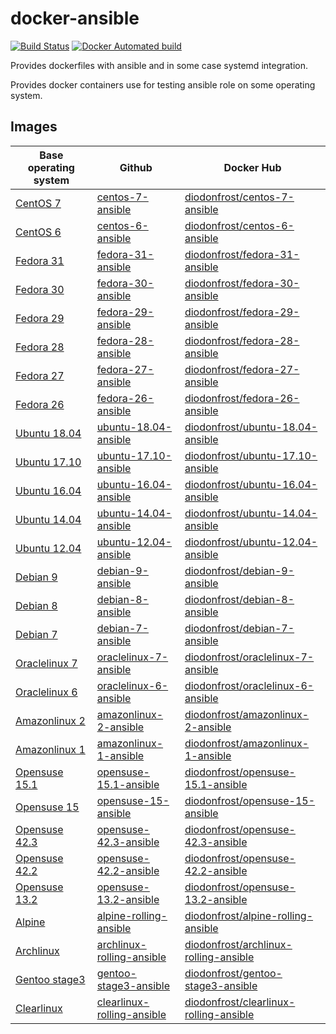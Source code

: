 # docker-ansible

[![Build Status](https://travis-ci.org/diodonfrost/docker-ansible.svg?branch=master)](https://travis-ci.org/diodonfrost/docker-ansible)
[![Docker Automated build](https://img.shields.io/docker/automated/diodonfrost/centos-7-ansible.svg?maxAge=2592000)](https://hub.docker.com/r/diodonfrost/centos-7-ansible/)

Provides dockerfiles with ansible and in some case systemd integration.

Provides docker containers use for testing ansible role on some operating system.

## Images

| Base operating system        | Github                         | Docker Hub                                 |
| ---------------------------- | ------------------------------ | ------------------------------------------ |
| [CentOS 7][CentOS]           | [centos-7-ansible][]           | [diodonfrost/centos-7-ansible][]           |
| [CentOS 6][CentOS]           | [centos-6-ansible][]           | [diodonfrost/centos-6-ansible][]           |
| [Fedora 31][Fedora]          | [fedora-31-ansible][]          | [diodonfrost/fedora-31-ansible][]          |
| [Fedora 30][Fedora]          | [fedora-30-ansible][]          | [diodonfrost/fedora-30-ansible][]          |
| [Fedora 29][Fedora]          | [fedora-29-ansible][]          | [diodonfrost/fedora-29-ansible][]          |
| [Fedora 28][Fedora]          | [fedora-28-ansible][]          | [diodonfrost/fedora-28-ansible][]          |
| [Fedora 27][Fedora]          | [fedora-27-ansible][]          | [diodonfrost/fedora-27-ansible][]          |
| [Fedora 26][Fedora]          | [fedora-26-ansible][]          | [diodonfrost/fedora-26-ansible][]          |
| [Ubuntu 18.04][Ubuntu]       | [ubuntu-18.04-ansible][]       | [diodonfrost/ubuntu-18.04-ansible][]       |
| [Ubuntu 17.10][Ubuntu]       | [ubuntu-17.10-ansible][]       | [diodonfrost/ubuntu-17.10-ansible][]       |
| [Ubuntu 16.04][Ubuntu]       | [ubuntu-16.04-ansible][]       | [diodonfrost/ubuntu-16.04-ansible][]       |
| [Ubuntu 14.04][Ubuntu]       | [ubuntu-14.04-ansible][]       | [diodonfrost/ubuntu-14.04-ansible][]       |
| [Ubuntu 12.04][Ubuntu]       | [ubuntu-12.04-ansible][]       | [diodonfrost/ubuntu-12.04-ansible][]       |
| [Debian 9][Debian]           | [debian-9-ansible][]           | [diodonfrost/debian-9-ansible][]           |
| [Debian 8][Debian]           | [debian-8-ansible][]           | [diodonfrost/debian-8-ansible][]           |
| [Debian 7][Debian]           | [debian-7-ansible][]           | [diodonfrost/debian-7-ansible][]           |
| [Oraclelinux 7][Oraclelinux] | [oraclelinux-7-ansible][]      | [diodonfrost/oraclelinux-7-ansible][]      |
| [Oraclelinux 6][Oraclelinux] | [oraclelinux-6-ansible][]      | [diodonfrost/oraclelinux-6-ansible][]      |
| [Amazonlinux 2][Amazonlinux] | [amazonlinux-2-ansible][]      | [diodonfrost/amazonlinux-2-ansible][]      |
| [Amazonlinux 1][Amazonlinux] | [amazonlinux-1-ansible][]      | [diodonfrost/amazonlinux-1-ansible][]      |
| [Opensuse 15.1][Opensuse]    | [opensuse-15.1-ansible][]      | [diodonfrost/opensuse-15.1-ansible][]      |
| [Opensuse 15][Opensuse]      | [opensuse-15-ansible][]        | [diodonfrost/opensuse-15-ansible][]        |
| [Opensuse 42.3][Opensuse]    | [opensuse-42.3-ansible][]      | [diodonfrost/opensuse-42.3-ansible][]      |
| [Opensuse 42.2][Opensuse]    | [opensuse-42.2-ansible][]      | [diodonfrost/opensuse-42.2-ansible][]      |
| [Opensuse 13.2][Opensuse]    | [opensuse-13.2-ansible][]      | [diodonfrost/opensuse-13.2-ansible][]      |
| [Alpine][Alpine]             | [alpine-rolling-ansible][]     | [diodonfrost/alpine-rolling-ansible][]     |
| [Archlinux][Archlinux]       | [archlinux-rolling-ansible][]  | [diodonfrost/archlinux-rolling-ansible][]  |
| [Gentoo stage3][Gentoo]      | [gentoo-stage3-ansible][]      | [diodonfrost/gentoo-stage3-ansible][]      |
| [Clearlinux][Clearlinux]     | [clearlinux-rolling-ansible][] | [diodonfrost/clearlinux-rolling-ansible][] |

[Centos]: https://hub.docker.com/_/centos/
[Fedora]: https://hub.docker.com/_/fedora/
[Ubuntu]: https://hub.docker.com/_/ubuntu/
[Debian]: https://hub.docker.com/_/debian/
[Oraclelinux]: https://hub.docker.com/_/oraclelinux/
[Amazonlinux]: https://hub.docker.com/_/amazonlinux/
[Opensuse]: https://hub.docker.com/_/opensuse/
[Alpine]: https://hub.docker.com/_/alpine
[Archlinux]: https://hub.docker.com/r/base/archlinux/
[Gentoo]: https://hub.docker.com/r/gentoo/stage3-amd64/
[Clearlinux]: https://hub.docker.com/_/clearlinux

[centos-7-ansible]: https://github.com/diodonfrost/docker-ansible/blob/master/centos-7-ansible/Dockerfile.centos-7
[centos-6-ansible]: https://github.com/diodonfrost/docker-ansible/blob/master/centos-6-ansible/Dockerfile.centos-6
[fedora-31-ansible]: https://github.com/diodonfrost/docker-ansible/blob/master/fedora-31-ansible/Dockerfile.fedora-31
[fedora-30-ansible]: https://github.com/diodonfrost/docker-ansible/blob/master/fedora-30-ansible/Dockerfile.fedora-30
[fedora-29-ansible]: https://github.com/diodonfrost/docker-ansible/blob/master/fedora-29-ansible/Dockerfile.fedora-29
[fedora-28-ansible]: https://github.com/diodonfrost/docker-ansible/blob/master/fedora-28-ansible/Dockerfile.fedora-28
[fedora-27-ansible]: https://github.com/diodonfrost/docker-ansible/blob/master/fedora-27-ansible/Dockerfile.fedora-27
[fedora-26-ansible]: https://github.com/diodonfrost/docker-ansible/blob/master/fedora-26-ansible/Dockerfile.fedora-28
[ubuntu-18.04-ansible]: https://github.com/diodonfrost/docker-ansible/blob/master/ubuntu-18.04-ansible/Dockerfile.ubuntu-18.04
[ubuntu-17.10-ansible]: https://github.com/diodonfrost/docker-ansible/blob/master/ubuntu-17.10-ansible/Dockerfile.ubuntu-17.10
[ubuntu-16.04-ansible]: https://github.com/diodonfrost/docker-ansible/blob/master/ubuntu-16.04-ansible/Dockerfile.ubuntu-16.04
[ubuntu-14.04-ansible]: https://github.com/diodonfrost/docker-ansible/blob/master/ubuntu-14.04-ansible/Dockerfile.ubuntu-14.04
[ubuntu-12.04-ansible]: https://github.com/diodonfrost/docker-ansible/blob/master/ubuntu-12.04-ansible/Dockerfile.ubuntu-12.04
[debian-9-ansible]: https://github.com/diodonfrost/docker-ansible/blob/master/debian-9-ansible/Dockerfile.debian-9
[debian-8-ansible]: https://github.com/diodonfrost/docker-ansible/blob/master/debian-8-ansible/Dockerfile.debian-8
[debian-7-ansible]: https://github.com/diodonfrost/docker-ansible/blob/master/debian-7-ansible/Dockerfile.debian-7
[oraclelinux-7-ansible]: https://github.com/diodonfrost/docker-ansible/blob/master/oraclelinux-7-ansible/Dockerfile.oraclelinux-7
[oraclelinux-6-ansible]: https://github.com/diodonfrost/docker-ansible/blob/master/oraclelinux-6-ansible/Dockerfile.oraclelinux-6
[amazonlinux-2-ansible]: https://github.com/diodonfrost/docker-ansible/blob/master/amazonlinux-2-ansible/Dockerfile.amazonlinux-2
[amazonlinux-1-ansible]: https://github.com/diodonfrost/docker-ansible/blob/master/amazonlinux-1-ansible/Dockerfile.amazonlinux-1
[opensuse-15.1-ansible]: https://github.com/diodonfrost/docker-ansible/blob/master/opensuse-15.1-ansible/Dockerfile.opensuse-15.1
[opensuse-15-ansible]: https://github.com/diodonfrost/docker-ansible/blob/master/opensuse-15-ansible/Dockerfile.opensuse-15
[opensuse-42.3-ansible]: https://github.com/diodonfrost/docker-ansible/blob/master/opensuse-42.3-ansible/Dockerfile.opensuse-42.3
[opensuse-42.2-ansible]: https://github.com/diodonfrost/docker-ansible/blob/master/opensuse-42.2-ansible/Dockerfile.opensuse-42.2
[opensuse-13.2-ansible]: https://github.com/diodonfrost/docker-ansible/blob/master/opensuse-13.2-ansible/Dockerfile.opensuse-13.2
[alpine-rolling-ansible]: https://github.com/diodonfrost/docker-ansible/blob/master/alpine-rolling-ansible/Dockerfile.alpine-rolling
[archlinux-rolling-ansible]: https://github.com/diodonfrost/docker-ansible/blob/master/archlinux-rolling-ansible/Dockerfile.archlinux-rolling
[gentoo-stage3-ansible]: https://github.com/diodonfrost/docker-ansible/blob/master/gentoo-stage3-ansible/Dockerfile.gentoo-stage3
[clearlinux-rolling-ansible]: https://github.com/diodonfrost/docker-ansible/blob/master/clearlinux-rolling-ansible/Dockerfile.clearlinux-rolling

[diodonfrost/centos-7-ansible]: https://hub.docker.com/r/diodonfrost/centos-7-ansible
[diodonfrost/centos-6-ansible]: https://hub.docker.com/r/diodonfrost/centos-6-ansible
[diodonfrost/fedora-31-ansible]: https://hub.docker.com/r/diodonfrost/fedora-31-ansible
[diodonfrost/fedora-30-ansible]: https://hub.docker.com/r/diodonfrost/fedora-30-ansible
[diodonfrost/fedora-29-ansible]: https://hub.docker.com/r/diodonfrost/fedora-29-ansible
[diodonfrost/fedora-28-ansible]: https://hub.docker.com/r/diodonfrost/fedora-28-ansible
[diodonfrost/fedora-27-ansible]: https://hub.docker.com/r/diodonfrost/fedora-27-ansible
[diodonfrost/fedora-26-ansible]: https://hub.docker.com/r/diodonfrost/fedora-26-ansible
[diodonfrost/ubuntu-18.04-ansible]: https://hub.docker.com/r/diodonfrost/ubuntu-18.04-ansible
[diodonfrost/ubuntu-17.10-ansible]: https://hub.docker.com/r/diodonfrost/ubuntu-17.10-ansible
[diodonfrost/ubuntu-16.04-ansible]: https://hub.docker.com/r/diodonfrost/ubuntu-16.04-ansible
[diodonfrost/ubuntu-14.04-ansible]: https://hub.docker.com/r/diodonfrost/ubuntu-14.04-ansible
[diodonfrost/ubuntu-12.04-ansible]: https://hub.docker.com/r/diodonfrost/ubuntu-12.04-ansible
[diodonfrost/debian-9-ansible]: https://hub.docker.com/r/diodonfrost/debian-9-ansible
[diodonfrost/debian-8-ansible]: https://hub.docker.com/r/diodonfrost/debian-8-ansible
[diodonfrost/debian-7-ansible]: https://hub.docker.com/r/diodonfrost/debian-7-ansible
[diodonfrost/oraclelinux-7-ansible]: https://hub.docker.com/r/diodonfrost/oraclelinux-7-ansible
[diodonfrost/oraclelinux-6-ansible]: https://hub.docker.com/r/diodonfrost/oraclelinux-6-ansible
[diodonfrost/amazonlinux-2-ansible]: https://hub.docker.com/r/diodonfrost/amazonlinux-2-ansible
[diodonfrost/amazonlinux-1-ansible]: https://hub.docker.com/r/diodonfrost/oraclelinux-1-ansible
[diodonfrost/opensuse-15.1-ansible]:  https://hub.docker.com/r/diodonfrost/opensuse-15.1-ansible
[diodonfrost/opensuse-15-ansible]:  https://hub.docker.com/r/diodonfrost/opensuse-15-ansible
[diodonfrost/opensuse-42.3-ansible]:  https://hub.docker.com/r/diodonfrost/opensuse-42.3-ansible
[diodonfrost/opensuse-42.2-ansible]:  https://hub.docker.com/r/diodonfrost/opensuse-42.2-ansible
[diodonfrost/opensuse-13.2-ansible]:  https://hub.docker.com/r/diodonfrost/opensuse-13.2-ansible
[diodonfrost/alpine-rolling-ansible]: https://hub.docker.com/r/diodonfrost/alpine-rolling-ansible
[diodonfrost/archlinux-rolling-ansible]: https://hub.docker.com/r/diodonfrost/archlinux-rolling-ansible
[diodonfrost/gentoo-stage3-ansible]: https://hub.docker.com/r/diodonfrost/gentoo-stage3-ansible
[diodonfrost/clearlinux-rolling-ansible]: https://hub.docker.com/r/diodonfrost/clearlinux-rolling-ansible

